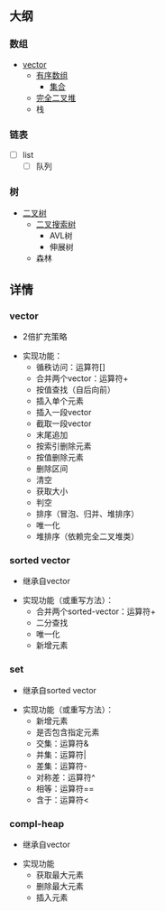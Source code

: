 ## 大纲

### 数组

* [vector](#vector)
  * [有序数组](#sorted-vector)
    *  [集合](#set)
  * [完全二叉堆](#heap)
  * 栈



### 链表
- [ ] list
  - [ ] 队列

### 树
* [二叉树](#bintree)
  * [二叉搜索树](#BST)
    * AVL树
    * 伸展树
  * 森林

## 详情
<a name="vector"></a>
### vector
+ 2倍扩充策略
- 实现功能：
  + 循秩访问：运算符[]
  + 合并两个vector：运算符+
  + 按值查找（自后向前）
  + 插入单个元素
  + 插入一段vector
  + 截取一段vector
  + 末尾追加
  + 按索引删除元素
  + 按值删除元素
  + 删除区间
  + 清空
  + 获取大小
  + 判空
  + 排序（冒泡、归并、堆排序）
  + 唯一化
  + 堆排序（依赖完全二叉堆类）

<a name="sorted-vector"></a>
### sorted vector
+ 继承自vector
<!-- + 隐藏了：插入操作、排序操作、尾部追加 -->
- 实现功能（或重写方法）：
  + 合并两个sorted-vector：运算符+
  + 二分查找
  + 唯一化
  + 新增元素

<a name="set"></a>
### set
+ 继承自sorted vector
<!-- + 隐藏了：+运算符、[]运算符、二分查找、唯一化、按索引或区间删除 -->
- 实现功能（或重写方法）：
  + 新增元素
  + 是否包含指定元素
  + 交集：运算符&
  + 并集：运算符|
  + 差集：运算符-
  + 对称差：运算符^
  + 相等：运算符==
  + 含于：运算符<

<a name="heap"></a>
### compl-heap
+ 继承自vector
- 实现功能
  + 获取最大元素
  + 删除最大元素
  + 插入元素

<!-- <a name="bintree"></a>
### bintree
- binNode实现：
  + 是否是父亲的左孩子
  + 左/右插入
  + 更新此节点及祖先节点高度
  + 先序遍历
  + 中序遍历
  + 打印以该节点为根的树
  + 顺/逆时针旋转
- binTree实现：
  + 查找
  + 删除

<a name="BST"></a>
### BST
+ 继承自binTree
- 实现功能：
  + 二叉查找
  + 获取最小/最大节点
  + 插入
  + 删除 -->

<!-- <a name="AVL"></a>
### AVL
+ 继承自BST
- 实现功能：
  +  -->